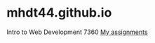 # mhdt44.github.io
Intro to Web Development 7360
<a href="islt_7360/myassignments.html">My assignments</a>

